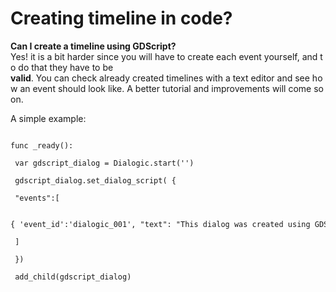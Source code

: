 # Creating timeline in code?

**Can I create a timeline using GDScript?**
Yes! it is a bit harder since you will have to create each event yourself, and to do that they have to be **valid**. You can check already created timelines with a text editor and see how an event should look like. A better tutorial and improvements will come soon.


A simple example:

```

func _ready():

 var gdscript_dialog = Dialogic.start('')

 gdscript_dialog.set_dialog_script( {

 "events":[

 { 'event_id':'dialogic_001', "text": "This dialog was created using GDScript!"}

 ]

 })

 add_child(gdscript_dialog)

```